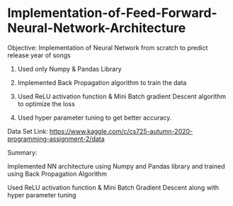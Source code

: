 # Implementation-of-Feed-Forward-Neural-Network-Architecture
Objective: Implementation of Neural Network from scratch to predict release year of songs

1. Used only Numpy & Pandas Library

2. Implemented Back Propagation algorithm to train the data

3. Used ReLU activation function & Mini Batch gradient Descent algorithm to optimize the loss

4. Used hyper parameter tuning to get better accuracy.

Data Set Link: https://www.kaggle.com/c/cs725-autumn-2020-programming-assignment-2/data



Summary:

Implemented NN architecture using Numpy and Pandas library and trained using Back Propagation Algorithm

Used ReLU activation function & Mini Batch Gradient Descent along with hyper parameter tuning
